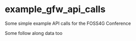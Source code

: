 # example_gfw_api_calls
Some simple example API calls for the FOSS4G Conference

Some follow along data too
